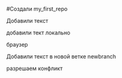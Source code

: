 #Создали my_first_repo


Добавили текст 



добавили тект локально


браузер


Добавили текст в новой ветке newbranch 


разрешаем конфликт 

